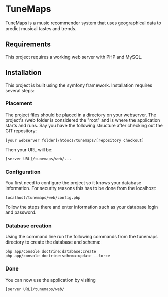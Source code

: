 # TuneMaps
TuneMaps is a music recommender system that uses geographical data to predict musical tastes and trends.

## Requirements
This project requires a working web server with PHP and MySQL.

## Installation
This project is built using the symfony framework. Installation requires several steps:

### Placement
The project files should be placed in a directory on your webserver. The project's /web folder is considered the "root" and is where the application starts and runs. Say you have the following structure after checking out the GIT repository:
```
[your webserver folder]/htdocs/tunemaps/[repository checkout]
```
Then your URL will be:
```
[server URL]/tunemaps/web/...
```

### Configuration
You first need to configure the project so it knows your database information. For security reasons this has to be done from the localhost:
```
localhost/tunemaps/web/config.php
```

Follow the steps there and enter information such as your database login and password.

### Database creation
Using the command line run the following commands from the tunemaps directory to create the database and schema:
```
php app/console doctrine:database:create
php app/console doctrine:schema:update --force
```

### Done
You can now use the application by visiting
```
[server URL]/tunemaps/web/
```
